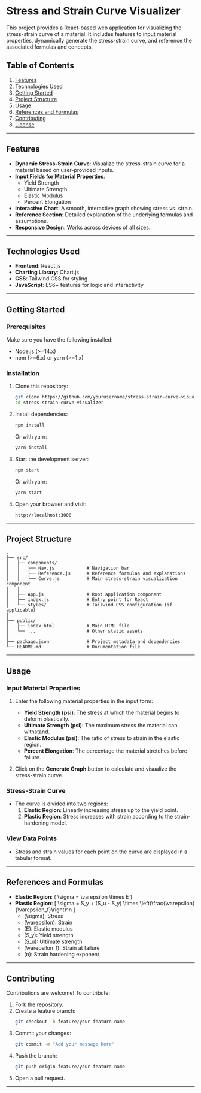 # Stress and Strain Curve Visualizer

This project provides a React-based web application for visualizing the stress-strain curve of a material. It includes features to input material properties, dynamically generate the stress-strain curve, and reference the associated formulas and concepts.

## Table of Contents

1. [Features](#features)
2. [Technologies Used](#technologies-used)
3. [Getting Started](#getting-started)
4. [Project Structure](#project-structure)
5. [Usage](#usage)
6. [References and Formulas](#references-and-formulas)
7. [Contributing](#contributing)
8. [License](#license)

---

## Features

- **Dynamic Stress-Strain Curve**: Visualize the stress-strain curve for a material based on user-provided inputs.
- **Input Fields for Material Properties**:
  - Yield Strength
  - Ultimate Strength
  - Elastic Modulus
  - Percent Elongation
- **Interactive Chart**: A smooth, interactive graph showing stress vs. strain.
- **Reference Section**: Detailed explanation of the underlying formulas and assumptions.
- **Responsive Design**: Works across devices of all sizes.

---

## Technologies Used

- **Frontend**: React.js
- **Charting Library**: Chart.js
- **CSS**: Tailwind CSS for styling
- **JavaScript**: ES6+ features for logic and interactivity

---

## Getting Started

### Prerequisites

Make sure you have the following installed:

- Node.js (>=14.x)
- npm (>=6.x) or yarn (>=1.x)

### Installation

1. Clone this repository:
   ```bash
   git clone https://github.com/yourusername/stress-strain-curve-visualizer.git
   cd stress-strain-curve-visualizer
   ```

2. Install dependencies:
   ```bash
   npm install
   ```
   Or with yarn:
   ```bash
   yarn install
   ```

3. Start the development server:
   ```bash
   npm start
   ```
   Or with yarn:
   ```bash
   yarn start
   ```

4. Open your browser and visit:
   ```
   http://localhost:3000
   ```

---

## Project Structure

```
.
├── src/
│   ├── components/
│   │   ├── Nav.js            # Navigation bar
│   │   ├── Reference.js      # Reference formulas and explanations
│   │   ├── Curve.js          # Main stress-strain visualization component
│   │
│   ├── App.js                # Root application component
│   ├── index.js              # Entry point for React
│   └── styles/               # Tailwind CSS configuration (if applicable)
│
├── public/
│   ├── index.html            # Main HTML file
│   └── ...                   # Other static assets
│
├── package.json              # Project metadata and dependencies
└── README.md                 # Documentation file
```

---

## Usage

### Input Material Properties

1. Enter the following material properties in the input form:
   - **Yield Strength (psi)**: The stress at which the material begins to deform plastically.
   - **Ultimate Strength (psi)**: The maximum stress the material can withstand.
   - **Elastic Modulus (psi)**: The ratio of stress to strain in the elastic region.
   - **Percent Elongation**: The percentage the material stretches before failure.

2. Click on the **Generate Graph** button to calculate and visualize the stress-strain curve.

### Stress-Strain Curve

- The curve is divided into two regions:
  1. **Elastic Region**: Linearly increasing stress up to the yield point.
  2. **Plastic Region**: Stress increases with strain according to the strain-hardening model.

### View Data Points

- Stress and strain values for each point on the curve are displayed in a tabular format.

---

## References and Formulas

- **Elastic Region**: \( \sigma = \varepsilon \times E \)
- **Plastic Region**: 
  \[
  \sigma = S_y + (S_u - S_y) \times \left(\frac{\varepsilon}{\varepsilon_f}\right)^n
  \]
  - \(\sigma\): Stress
  - \(\varepsilon\): Strain
  - \(E\): Elastic modulus
  - \(S_y\): Yield strength
  - \(S_u\): Ultimate strength
  - \(\varepsilon_f\): Strain at failure
  - \(n\): Strain hardening exponent

---

## Contributing

Contributions are welcome! To contribute:

1. Fork the repository.
2. Create a feature branch:
   ```bash
   git checkout -b feature/your-feature-name
   ```
3. Commit your changes:
   ```bash
   git commit -m "Add your message here"
   ```
4. Push the branch:
   ```bash
   git push origin feature/your-feature-name
   ```
5. Open a pull request.

---
